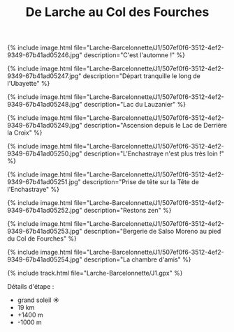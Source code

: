 ﻿---
title: "De Larche au Col des Fourches"
permalink: /Larche-Barcelonnette/J1/
sidebar:
  nav: "larche_barcelonnette"
enable_tracks: true
---

{% include image.html file="Larche-Barcelonnette/J1/507ef0f6-3512-4ef2-9349-67b41ad05246.jpg" description="C'est l'automne !" %}

{% include image.html file="Larche-Barcelonnette/J1/507ef0f6-3512-4ef2-9349-67b41ad05247.jpg" description="Départ tranquille le long de l'Ubayette" %}

{% include image.html file="Larche-Barcelonnette/J1/507ef0f6-3512-4ef2-9349-67b41ad05248.jpg" description="Lac du Lauzanier" %}

{% include image.html file="Larche-Barcelonnette/J1/507ef0f6-3512-4ef2-9349-67b41ad05249.jpg" description="Ascension depuis le Lac de Derrière la Croix" %}

{% include image.html file="Larche-Barcelonnette/J1/507ef0f6-3512-4ef2-9349-67b41ad05250.jpg" description="L'Enchastraye n'est plus très loin !" %}

{% include image.html file="Larche-Barcelonnette/J1/507ef0f6-3512-4ef2-9349-67b41ad05251.jpg" description="Prise de tête sur la Tête de l'Enchastraye" %}

{% include image.html file="Larche-Barcelonnette/J1/507ef0f6-3512-4ef2-9349-67b41ad05252.jpg" description="Restons zen" %}

{% include image.html file="Larche-Barcelonnette/J1/507ef0f6-3512-4ef2-9349-67b41ad05253.jpg" description="Bergerie de Salso Moreno au pied du Col de Fourches" %}

{% include image.html file="Larche-Barcelonnette/J1/507ef0f6-3512-4ef2-9349-67b41ad05254.jpg" description="La chambre d'amis" %}

{% include track.html file="Larche-Barcelonnette/J1.gpx" %}

Détails d'étape :
* grand soleil :sunny:
* 19 km
* +1400 m
* -1000 m
